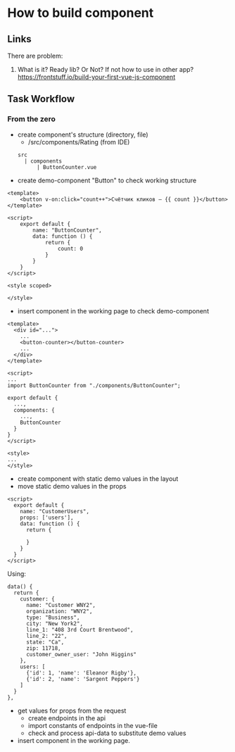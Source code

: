 # How to build component
## Links
There are problem:
 1. What is it? 
 Ready lib?  Or Not? If not how to use in other app?
 https://frontstuff.io/build-your-first-vue-js-component

## Task Workflow
### From the zero
* create component's structure (directory, file)
  * /src/components/Rating (from IDE)
  ````
  src
    | components
        | ButtonCounter.vue
  ````
* create demo-component "Button" to check working structure
````
<template>
    <button v-on:click="count++">Счётчик кликов — {{ count }}</button>
</template>

<script>
    export default {
        name: "ButtonCounter",
        data: function () {
            return {
                count: 0
            }
        }
    }
</script>

<style scoped>

</style>
````
  * insert component in the working page to check demo-component 
  ````
  <template>
    <div id="...">
      ...
      <button-counter></button-counter>
      ...
    </div>
  </template>
  
  <script>
  ...
  import ButtonCounter from "./components/ButtonCounter";
  
  export default {
    ...,
    components: {
      ...,
      ButtonCounter
    }
  }
  </script>
  
  <style>
  ...
  </style>
  ````
* create component with static demo values in the layout
* move static demo values in the props
````
<script>
  export default {
    name: "CustomerUsers",
    props: ['users'],
    data: function () {
      return {

      }
    }
  }
</script>
````
Using:
````
data() {
  return {
    customer: {
      name: "Customer WNY2",
      organization: "WNY2",
      type: "Business",
      city: "New York2",
      line_1: "408 3rd Court Brentwood",
      line_2: "22",
      state: "Ca",
      zip: 11718,
      customer_owner_user: "John Higgins"
    },
    users: [
      {'id': 1, 'name': 'Eleanor Rigby'},
      {'id': 2, 'name': 'Sargent Peppers'}
    ]
  }
},
````
* get values for props from the request
  * create endpoints in the api
  * import constants of endpoints in the vue-file
  * check and process api-data to substitute demo values
* insert component in the working page. 
